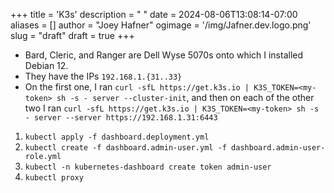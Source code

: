 +++
title = 'K3s'
description = " "
date = 2024-08-06T13:08:14-07:00
aliases = []
author = "Joey Hafner"
ogimage = '/img/Jafner.dev.logo.png'
slug = "draft"
draft = true
+++

- Bard, Cleric, and Ranger are Dell Wyse 5070s onto which I installed Debian 12.
- They have the IPs `192.168.1.{31..33}`
- On the first one, I ran `curl -sfL https://get.k3s.io | K3S_TOKEN=<my-token> sh -s - server --cluster-init`, and then on each of the other two I ran `curl -sfL https://get.k3s.io | K3S_TOKEN=<my-token> sh -s - server --server https://192.168.1.31:6443`

1. `kubectl apply -f dashboard.deployment.yml`
2. `kubectl create -f dashboard.admin-user.yml -f dashboard.admin-user-role.yml`
3. `kubectl -n kubernetes-dashboard create token admin-user`
4. `kubectl proxy`


